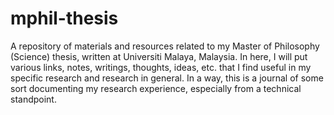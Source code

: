 # mphil-thesis

A repository of materials and resources related to my Master of Philosophy (Science) thesis, written at Universiti Malaya, Malaysia. In here, I will put various links, notes, writings, thoughts, ideas, etc. that I find useful in my specific research and research in general. In a way, this is a journal of some sort documenting my research experience, especially from a technical standpoint.
